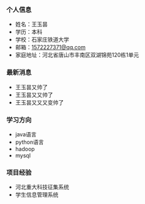 ### 个人信息
- 姓名：王玉昙
- 学历：本科
- 学校：石家庄铁道大学
- 邮箱：1572227371@qq.com
- 家庭地址：河北省唐山市丰南区双湖锦苑120栋1单元

### 最新消息
- 王玉昙又帅了
- 王玉昙又又帅了
- 王玉昙又又又变帅了

### 学习方向
- java语言
- python语言
- hadoop
- mysql

### 项目经验
- 河北重大科技征集系统
- 学生信息管理系统

